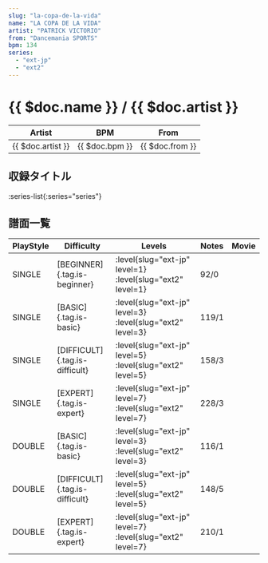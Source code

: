 ```yaml
---
slug: "la-copa-de-la-vida"
name: "LA COPA DE LA VIDA"
artist: "PATRICK VICTORIO"
from: "Dancemania SPORTS"
bpm: 134
series:
  - "ext-jp"
  - "ext2"
---
```


# {{ $doc.name }} / {{ $doc.artist }}

|Artist|BPM|From|
|------|---|----|
|{{ $doc.artist }}|{{ $doc.bpm }}|{{ $doc.from }}|

## 収録タイトル

:series-list{:series="series"}

## 譜面一覧

|PlayStyle|Difficulty|Levels|Notes|Movie|
|---------|----------|------|-----|-----|
|SINGLE|[BEGINNER]{.tag.is-beginner}|:level{slug="ext-jp" level=1} :level{slug="ext2" level=1}|92/0||
|SINGLE|[BASIC]{.tag.is-basic}|:level{slug="ext-jp" level=3} :level{slug="ext2" level=3}|119/1||
|SINGLE|[DIFFICULT]{.tag.is-difficult}|:level{slug="ext-jp" level=5} :level{slug="ext2" level=5}|158/3||
|SINGLE|[EXPERT]{.tag.is-expert}|:level{slug="ext-jp" level=7} :level{slug="ext2" level=7}|228/3||
|DOUBLE|[BASIC]{.tag.is-basic}|:level{slug="ext-jp" level=3} :level{slug="ext2" level=3}|116/1||
|DOUBLE|[DIFFICULT]{.tag.is-difficult}|:level{slug="ext-jp" level=5} :level{slug="ext2" level=5}|148/5||
|DOUBLE|[EXPERT]{.tag.is-expert}|:level{slug="ext-jp" level=7} :level{slug="ext2" level=7}|210/1||
